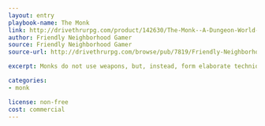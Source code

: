 ```yaml
---
layout: entry
playbook-name: The Monk
link: http://drivethrurpg.com/product/142630/The-Monk--A-Dungeon-World-Playbook
author: Friendly Neighborhood Gamer
source: Friendly Neighborhood Gamer
source-url: http://drivethrurpg.com/browse/pub/7819/Friendly-Neighborhood-Gamer

excerpt: Monks do not use weapons, but, instead, form elaborate techniques of martial prowess by merging known tags together.

categories:
- monk

license: non-free
cost: commercial
---
```


